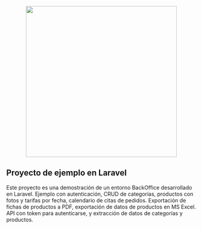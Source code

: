 <p align="center"><a href="https://laravel.com" target="_blank"><img src="https://raw.githubusercontent.com/laravel/art/master/logo-lockup/5%20SVG/2%20CMYK/1%20Full%20Color/laravel-logolockup-cmyk-red.svg" width="400"></a></p>

## Proyecto de ejemplo en Laravel
Este proyecto es una demostración de un entorno BackOffice desarrollado en Laravel. Ejemplo con autenticación, CRUD de categorías, productos con fotos y tarifas por fecha, 
calendario de citas de pedidos. Exportación de fichas de productos a PDF, exportación de datos de productos en MS Excel. API con token para autenticarse, y extracción de datos
de categorías y productos.



